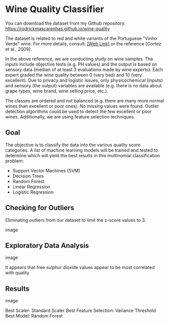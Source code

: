 # Wine Quality Classifier
You can download the dataset from my Github repository: https://rodrickmascarenhas.github.io/wine-quality

The dataset is related to red and white variants of the Portuguese "Vinho Verde" wine. For more details, consult: <a href="https://www.vinhoverde.pt/en/">[Web Link]</a>  or the reference [Cortez et al., 2009]. 

In the above reference, we are conducting study on wine samples. The inputs include objective tests (e.g. PH values) and the output is based on sensory data (median of at least 3 evaluations made by wine experts). Each expert graded the wine quality between 0 (very bad) and 10 (very excellent). Due to privacy and logistic issues, only physicochemical (inputs) and sensory (the output) variables are available (e.g. there is no data about grape types, wine brand, wine selling price, etc.).

The classes are ordered and not balanced (e.g. there are many more normal wines than excellent or poor ones). No missing values were found. Outlier detection algorithms could be used to detect the few excellent or poor wines. Additionally, we are using feature selection techniques.

## Goal

The objective is to classify the data into the various quality score categories. A list of machine learning models will be trained and tested to determine which will yield the best results in this multinomial classification problem:

- Support Vector Machines (SVM)
- Decision Trees
- Random Forest
- Linear Regression
- Logistic Regression

## Checking for Outliers

Eliminating outliers from our dataset to limit the z-score values to 3.

image

## Exploratory Data Analysis

image

It appears that free sulphur dioxide values appear to be most correlated with quality

## Results

image

Best Scaler: Standard Scaler
Best Feature Selection: Variance Threshold
Best Model: Random Forest